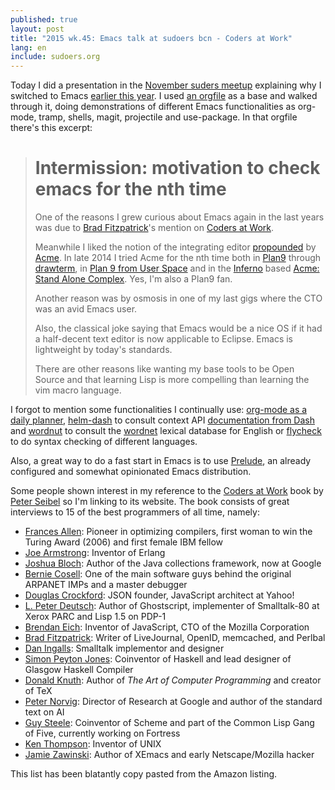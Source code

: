```yaml
---
published: true
layout: post
title: "2015 wk.45: Emacs talk at sudoers bcn - Coders at Work"
lang: en
include: sudoers.org
---
```


Today I did a presentation in the [November suders meetup][sudoers201511] explaining why I switched to Emacs [earlier this year][]. I used [an orgfile][] as a base and walked through it, doing demonstrations of different Emacs functionalities as org-mode, tramp, shells, magit, projectile and use-package. In that orgfile there's this excerpt:

> # Intermission: motivation to check emacs for the nth time
> One of the reasons I grew curious about Emacs again in the last years was due to [Brad Fitzpatrick][]'s mention on [Coders at Work][].
>
> Meanwhile I liked the notion of the integrating editor [propounded](http://research.swtch.com/acme) by [Acme](https://en.wikipedia.org/wiki/Acme_(text_editor)). In late 2014 I tried Acme for the nth time both in [Plan9](https://en.wikipedia.org/wiki/Plan_9_from_Bell_Labs) through [drawterm](https://swtch.com/drawterm/), in [Plan 9 from User Space](https://swtch.com/plan9port/) and in the [Inferno](https://en.wikipedia.org/wiki/Inferno_%2528operating_system%2529) based [Acme: Stand Alone Complex](https://code.google.com/p/acme-sac/). Yes, I'm also a Plan9 fan.
>
> Another reason was by osmosis in one of my last gigs where the CTO was an avid Emacs user.
>
> Also, the classical joke saying that Emacs would be a nice OS if it had a half-decent text editor is now applicable to Eclipse. Emacs is lightweight by today's standards.
>
> There are other reasons like wanting my base tools to be Open Source and that learning Lisp is more compelling than learning the vim macro language.

[sudoers201511]: http://lanyrd.com/2015/sudoersbcn/
[earlier this year]: /2015/03/04/emacs/
[Coders at work]: http://codersatwork.com/
[an orgfile]: /s/2015/11/sudoers.org

I forgot to mention some functionalities I continually use: [org-mode as a daily planner][], [helm-dash][] to consult context API [documentation from Dash][] and [wordnut][] to consult the [wordnet][] lexical database for English or [flycheck][] to do syntax checking of different languages.

Also, a great way to do a fast start in Emacs is to use [Prelude][], an already configured and somewhat opinionated Emacs distribution.

[Prelude]: https://github.com/bbatsov/prelude

[helm-dash]: https://github.com/areina/helm-dash
[org-mode as a daily planner]: http://newartisans.com/2007/08/using-org-mode-as-a-day-planner/
[documentation from Dash]: https://kapeli.com/dash#docsets
[wordnut]: https://github.com/gromnitsky/wordnut
[wordnet]: http://wordnet.princeton.edu/
[flycheck]: http://www.flycheck.org/

Some people shown interest in my reference to the [Coders at Work][] book by [Peter Seibel][] so I'm linking to its website. The book consists of great interviews to 15 of the best programmers of all time, namely:

[Peter Seibel]: http://www.gigamonkeys.com/

- [Frances Allen][]: Pioneer in optimizing compilers, first woman to win the Turing Award (2006) and first female IBM fellow
- [Joe Armstrong][]: Inventor of Erlang
- [Joshua Bloch][]: Author of the Java collections framework, now at Google
- [Bernie Cosell][]: One of the main software guys behind the original ARPANET IMPs and a master debugger
- [Douglas Crockford][]: JSON founder, JavaScript architect at Yahoo!
- [L. Peter Deutsch][]: Author of Ghostscript, implementer of Smalltalk-80 at Xerox PARC and Lisp 1.5 on PDP-1
- [Brendan Eich][]: Inventor of JavaScript, CTO of the Mozilla Corporation
- [Brad Fitzpatrick][]: Writer of LiveJournal, OpenID, memcached, and Perlbal
- [Dan Ingalls][]: Smalltalk implementor and designer
- [Simon Peyton Jones][]: Coinventor of Haskell and lead designer of Glasgow Haskell Compiler
- [Donald Knuth][]: Author of _The Art of Computer Programming_ and creator of TeX
- [Peter Norvig][]: Director of Research at Google and author of the standard text on AI
- [Guy Steele][]: Coinventor of Scheme and part of the Common Lisp Gang of Five, currently working on Fortress
- [Ken Thompson][]: Inventor of UNIX
- [Jamie Zawinski][]: Author of XEmacs and early Netscape/Mozilla hacker

[Frances Allen]: http://codersatwork.com/fran-allen.html
[Joe Armstrong]: http://codersatwork.com/joe-armstrong.html
[Joshua Bloch]: http://codersatwork.com/joshua-bloch.html
[Bernie Cosell]: http://codersatwork.com/bernie-cosell.html
[Douglas Crockford]: http://codersatwork.com/douglas-crockford.html
[L. Peter Deutsch]: http://codersatwork.com/l-peter-deutsch.html
[Brendan Eich]: http://codersatwork.com/brendan-eich.html
[Brad Fitzpatrick]: http://codersatwork.com/brad-fitzpatrick.html
[Dan Ingalls]: http://codersatwork.com/dan-ingalls.html
[Simon Peyton Jones]: http://codersatwork.com/simon-peyton-jones.html
[Donald Knuth]: http://codersatwork.com/donald-knuth.html
[Peter Norvig]: http://codersatwork.com/peter-norvig.html
[Guy Steele]: http://codersatwork.com/guy-steele.html
[Ken Thompson]: http://codersatwork.com/ken-thompson.html
[Jamie Zawinski]: http://codersatwork.com/jamie-zawinski.html

This list has been blatantly copy pasted from the Amazon listing.

